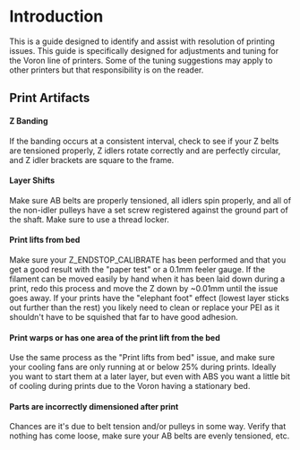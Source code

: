 # Introduction

This is a guide designed to identify and assist with resolution of printing issues.  This guide is specifically designed for adjustments and tuning for the Voron line of printers.  Some of the tuning suggestions may apply to other printers but that responsibility is on the reader.

## Print Artifacts

#### Z Banding

If the banding occurs at a consistent interval, check to see if your Z belts are tensioned properly, Z idlers rotate correctly and are perfectly circular, and Z idler brackets are square to the frame.

#### Layer Shifts

Make sure AB belts are properly tensioned, all idlers spin properly, and all of the non-idler pulleys have a set screw registered against the ground part of the shaft. Make sure to use a thread locker.

#### Print lifts from bed

Make sure your Z_ENDSTOP_CALIBRATE has been performed and that you get a good result with the "paper test" or a 0.1mm feeler gauge. If the filament can be moved easily by hand when it has been laid down during a print, redo this process and move the Z down by ~0.01mm until the issue goes away. If your prints have the "elephant foot" effect (lowest layer sticks out further than the rest) you likely need to clean or replace your PEI as it shouldn't have to be squished that far to have good adhesion.

#### Print warps or has one area of the print lift from the bed

Use the same process as the "Print lifts from bed" issue, and make sure your cooling fans are only running at or below 25% during prints. Ideally you want to start them at a later layer, but even with ABS you want a little bit of cooling during prints due to the Voron having a stationary bed.

#### Parts are incorrectly dimensioned after print

Chances are it's due to belt tension and/or pulleys in some way. Verify that nothing has come loose, make sure your AB belts are evenly tensioned, etc.